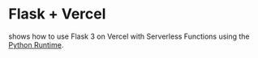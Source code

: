 
# Flask + Vercel

 shows how to use Flask 3 on Vercel with Serverless Functions using the [Python Runtime](https://vercel.com/docs/concepts/functions/serverless-functions/runtimes/python).



